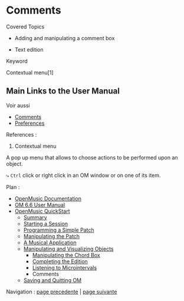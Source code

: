 
# Comments

Covered Topics

  * Adding and manipulating a comment box

  * Text edition 

Keyword

Contextual menu[1]

## Main Links to the User Manual

Voir aussi

  * [Comments](Comments)
  * [Preferences](Preferences)

References :

  1. Contextual menu

A pop up menu that allows to choose actions to be performed upon an object.

⤷ `Ctrl` click or right click in an OM window or on one of its item.

Plan :

  * [OpenMusic Documentation](OM-Documentation)
  * [OM 6.6 User Manual](OM-User-Manual)
  * [OpenMusic QuickStart](QuickStart-Chapters)
    * [Summary](Intro_1)
    * [Starting a Session](1_StartSession)
    * [Programming a Simple Patch](2_progpatch)
    * [Manipulating the Patch](3ManipPatch)
    * [A Musical Application](4_MusicalAp)
    * [Manipulating and Visualizing Objects](5_CompletEdition)
      * [Manipulating the Chord Box](5aComplete)
      * [Completing the Edition](5bComplete)
      * [Listening to Microintervals](5cComplete)
      * Comments
    * [Saving and Quitting OM](6_Quit)

Navigation : [page precedente](5cComplete "page précédente\(Listening to
Microintervals\)") | [page suivante](6_Quit "page suivante\(Saving and
Quitting OM\)")

